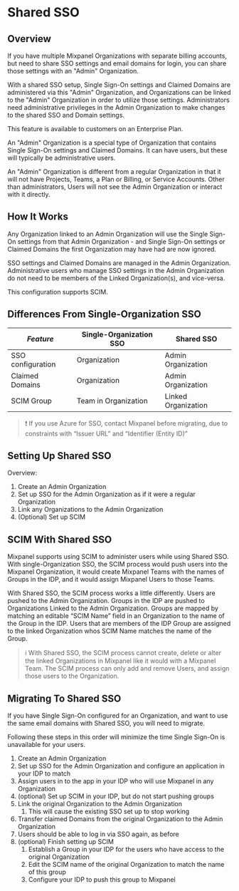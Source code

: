 # Shared SSO

## Overview

If you have multiple Mixpanel Organizations with separate billing accounts, but need to share SSO settings and email domains for login, you can share those settings with an "Admin" Organization.

With a shared SSO setup, Single Sign-On settings and Claimed Domains are administered via this "Admin" Organization, and Organizations can be linked to the "Admin" Organization in order to utilize those settings. Administrators need administrative privileges in the Admin Organization to make changes to the shared SSO and Domain settings.

This feature is available to customers on an Enterprise Plan.

An "Admin" Organization is a special type of Organization that contains Single Sign-On settings and Claimed Domains. It can have users, but these will typically be administrative users.

An "Admin" Organization is different from a regular Organization in that it will not have Projects, Teams, a Plan or Billing, or Service Accounts. Other than administrators, Users will not see the Admin Organization or interact with it directly.

## How It Works

Any Organization linked to an Admin Organization will use the Single Sign-On settings from that Admin Organization - and Single Sign-On settings or Claimed Domains the first Organization may have had are now ignored.

SSO settings and Claimed Domains are managed in the Admin Organization. Administrative users who manage SSO settings in the Admin Organization do not need to be members of the Linked Organization(s), and vice-versa.

This configuration supports SCIM.

## Differences From Single-Organization SSO

| _Feature_     | Single-Organization SSO | Shared SSO  |
| ----------- | -----------             | ----------- |
| SSO configuration    | Organization| Admin Organization|
| Claimed Domains   | Organization| Admin Organization|
| SCIM Group | Team in Organization | Linked Organization |

> ❗ If you use Azure for SSO, contact Mixpanel before migrating, due to constraints with “Issuer URL” and “Identifier (Entity ID)”

## Setting Up Shared SSO

Overview:

1. Create an Admin Organization
2. Set up SSO for the Admin Organization as if it were a regular Organization
3. Link any Organizations to the Admin Organization
4. (Optional) Set up SCIM

## SCIM With Shared SSO

Mixpanel supports using SCIM to administer users while using Shared SSO. With single-Organization SSO, the SCIM process would push users into the Mixpanel Organization, it would create Mixpanel Teams with the names of Groups in the IDP, and it would assign Mixpanel Users to those Teams.

With Shared SSO, the SCIM process works a little differently. Users are pushed to the Admin Organization. Groups in the IDP are pushed to Organizations Linked to the Admin Organization. Groups are mapped by matching an editable “SCIM Name” field in an Organization to the name of the Group in the IDP. Users that are members of the IDP Group are assigned to the linked Organization whos SCIM Name matches the name of the Group.

> ℹ️ With Shared SSO, the SCIM process cannot create, delete or alter the linked Organizations in Mixpanel like it would with a Mixpanel Team. The SCIM process can only add and remove Users, and assign those users to the Organization.

## Migrating To Shared SSO

If you have Single Sign-On configured for an Organization, and want to use the same email domains with Shared SSO, you will need to migrate.

Following these steps in this order will minimize the time Single Sign-On is unavailable for your users.

1. Create an Admin Organization
2. Set up SSO for the Admin Organization and configure an application in your IDP to match
3. Assign users in to the app in your IDP who will use Mixpanel in any Organization
4. (optional) Set up SCIM in your IDP, but do not start pushing groups
5. Link the original Organization to the Admin Organization
    1. This will cause the existing SSO set up to stop working
6. Transfer claimed Domains from the original Organization to the Admin Organization
7. Users should be able to log in via SSO again, as before
8. (optional) Finish setting up SCIM
    1. Establish a Group in your IDP for the users who have access to the original Organization
    2. Edit the SCIM name of the original Organization to match the name of this group
    3. Configure your IDP to push this group to Mixpanel
